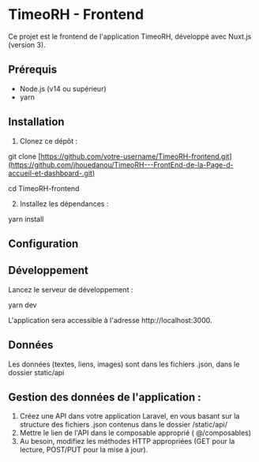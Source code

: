 # TimeoRH - Frontend

Ce projet est le frontend de l'application TimeoRH, développé avec Nuxt.js (version 3).

## Prérequis

- Node.js (v14 ou supérieur)
- yarn

## Installation

1. Clonez ce dépôt :

git clone [https://github.com/votre-username/TimeoRH-frontend.git](https://github.com/jhouedanou/TimeoRH---FrontEnd-de-la-Page-d-accueil-et-dashboard-.git)

cd TimeoRH-frontend

2. Installez les dépendances :

yarn install

## Configuration

## Développement

Lancez le serveur de développement :

yarn dev

L'application sera accessible à l'adresse http://localhost:3000.

## Données

Les données (textes, liens, images) sont dans les fichiers .json, dans le dossier static/api

## Gestion des données de l'application :

1. Créez une API dans votre application Laravel, en vous basant sur la structure des fichiers .json contenus dans le dossier /static/api/
2. Mettre le lien de l'API dans le composable approprié ( @/composables)
3. Au besoin, modifiez les méthodes HTTP appropriées (GET pour la lecture, POST/PUT pour la mise à jour).
